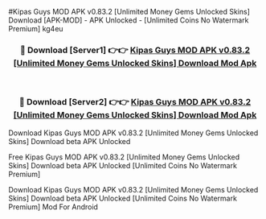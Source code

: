 #Kipas Guys MOD APK v0.83.2 [Unlimited Money Gems Unlocked Skins] Download [APK-MOD] - APK Unlocked - [Unlimited Coins No Watermark Premium] kg4eu



<div align="center">

<h3>🔴 Download [Server1] 👉👉 <a href="https://momento.my/?title=Kipas_Guys_MOD_APK_v0.83.2_[Unlimited_Money_Gems_Unlocked_Skins]_Download">Kipas Guys MOD APK v0.83.2 [Unlimited Money Gems Unlocked Skins] Download Mod Apk</a></h3><br>

<h3>🔴 Download [Server2] 👉👉 <a href="https://momento.my/?title=Kipas_Guys_MOD_APK_v0.83.2_[Unlimited_Money_Gems_Unlocked_Skins]_Download">Kipas Guys MOD APK v0.83.2 [Unlimited Money Gems Unlocked Skins] Download Mod Apk</a></h3>
</div>



Download Kipas Guys MOD APK v0.83.2 [Unlimited Money Gems Unlocked Skins] Download beta APK Unlocked

Free Kipas Guys MOD APK v0.83.2 [Unlimited Money Gems Unlocked Skins] Download beta APK Unlocked [Unlimited Coins No Watermark Premium]

Download Kipas Guys MOD APK v0.83.2 [Unlimited Money Gems Unlocked Skins] Download beta APK Unlocked [Unlimited Coins No Watermark Premium] Mod For Android
